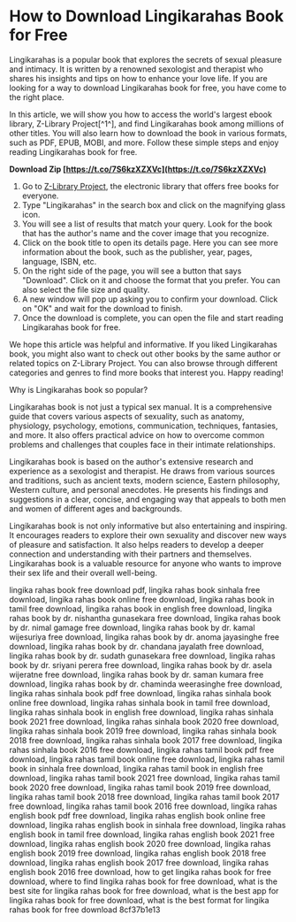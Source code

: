 
 
# How to Download Lingikarahas Book for Free
 
Lingikarahas is a popular book that explores the secrets of sexual pleasure and intimacy. It is written by a renowned sexologist and therapist who shares his insights and tips on how to enhance your love life. If you are looking for a way to download Lingikarahas book for free, you have come to the right place.
 
In this article, we will show you how to access the world's largest ebook library, Z-Library Project[^1^], and find Lingikarahas book among millions of other titles. You will also learn how to download the book in various formats, such as PDF, EPUB, MOBI, and more. Follow these simple steps and enjoy reading Lingikarahas book for free.
 
**Download Zip  [https://t.co/7S6kzXZXVc](https://t.co/7S6kzXZXVc)**


 
1. Go to [Z-Library Project](https://z-lib.is/), the electronic library that offers free books for everyone.
2. Type "Lingikarahas" in the search box and click on the magnifying glass icon.
3. You will see a list of results that match your query. Look for the book that has the author's name and the cover image that you recognize.
4. Click on the book title to open its details page. Here you can see more information about the book, such as the publisher, year, pages, language, ISBN, etc.
5. On the right side of the page, you will see a button that says "Download". Click on it and choose the format that you prefer. You can also select the file size and quality.
6. A new window will pop up asking you to confirm your download. Click on "OK" and wait for the download to finish.
7. Once the download is complete, you can open the file and start reading Lingikarahas book for free.

We hope this article was helpful and informative. If you liked Lingikarahas book, you might also want to check out other books by the same author or related topics on Z-Library Project. You can also browse through different categories and genres to find more books that interest you. Happy reading!

Why is Lingikarahas book so popular?
 
Lingikarahas book is not just a typical sex manual. It is a comprehensive guide that covers various aspects of sexuality, such as anatomy, physiology, psychology, emotions, communication, techniques, fantasies, and more. It also offers practical advice on how to overcome common problems and challenges that couples face in their intimate relationships.
 
Lingikarahas book is based on the author's extensive research and experience as a sexologist and therapist. He draws from various sources and traditions, such as ancient texts, modern science, Eastern philosophy, Western culture, and personal anecdotes. He presents his findings and suggestions in a clear, concise, and engaging way that appeals to both men and women of different ages and backgrounds.
 
Lingikarahas book is not only informative but also entertaining and inspiring. It encourages readers to explore their own sexuality and discover new ways of pleasure and satisfaction. It also helps readers to develop a deeper connection and understanding with their partners and themselves. Lingikarahas book is a valuable resource for anyone who wants to improve their sex life and their overall well-being.
 
lingika rahas book free download pdf,  lingika rahas book sinhala free download,  lingika rahas book online free download,  lingika rahas book in tamil free download,  lingika rahas book in english free download,  lingika rahas book by dr. nishantha gunasekara free download,  lingika rahas book by dr. nimal gamage free download,  lingika rahas book by dr. kamal wijesuriya free download,  lingika rahas book by dr. anoma jayasinghe free download,  lingika rahas book by dr. chandana jayalath free download,  lingika rahas book by dr. sudath gunasekara free download,  lingika rahas book by dr. sriyani perera free download,  lingika rahas book by dr. asela wijeratne free download,  lingika rahas book by dr. saman kumara free download,  lingika rahas book by dr. chaminda weerasinghe free download,  lingika rahas sinhala book pdf free download,  lingika rahas sinhala book online free download,  lingika rahas sinhala book in tamil free download,  lingika rahas sinhala book in english free download,  lingika rahas sinhala book 2021 free download,  lingika rahas sinhala book 2020 free download,  lingika rahas sinhala book 2019 free download,  lingika rahas sinhala book 2018 free download,  lingika rahas sinhala book 2017 free download,  lingika rahas sinhala book 2016 free download,  lingika rahas tamil book pdf free download,  lingika rahas tamil book online free download,  lingika rahas tamil book in sinhala free download,  lingika rahas tamil book in english free download,  lingika rahas tamil book 2021 free download,  lingika rahas tamil book 2020 free download,  lingika rahas tamil book 2019 free download,  lingika rahas tamil book 2018 free download,  lingika rahas tamil book 2017 free download,  lingika rahas tamil book 2016 free download,  lingika rahas english book pdf free download,  lingika rahas english book online free download,  lingika rahas english book in sinhala free download,  lingika rahas english book in tamil free download,  lingika rahas english book 2021 free download,  lingika rahas english book 2020 free download,  lingika rahas english book 2019 free download,  lingika rahas english book 2018 free download,  lingika rahas english book 2017 free download,  lingika rahas english book 2016 free download,  how to get lingika rahas book for free download,  where to find lingika rahas book for free download,  what is the best site for lingika rahas book for free download,  what is the best app for lingika rahas book for free download,  what is the best format for lingika rahas book for free download
 8cf37b1e13
 
